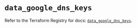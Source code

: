 # `data_google_dns_keys`

Refer to the Terraform Registry for docs: [`data_google_dns_keys`](https://registry.terraform.io/providers/hashicorp/google/5.22.0/docs/data-sources/dns_keys).

